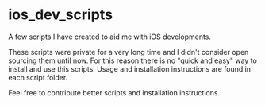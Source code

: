 # ios_dev_scripts

A few scripts I have created to aid me with iOS developments.

These scripts were private for a very long time and I didn't consider open sourcing them until now. For this reason there is no "quick and easy" way to install and use this scripts. Usage and installation instructions are found in each script folder.

Feel free to contribute better scripts and installation instructions.
